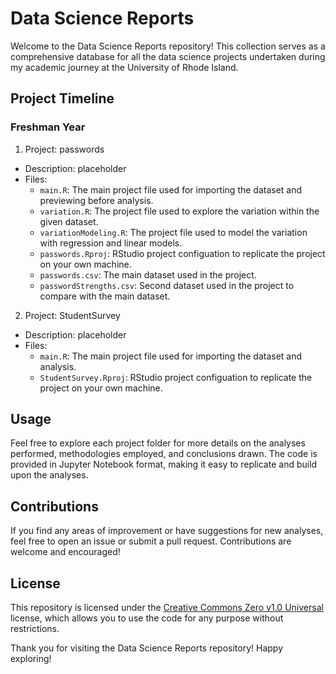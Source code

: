 # Data Science Reports
Welcome to the Data Science Reports repository! This collection serves as a comprehensive database for all the data science projects undertaken during my academic journey at the University of Rhode Island.

## Project Timeline

### Freshman Year
1. Project: passwords
  * Description: placeholder
  * Files:
    * `main.R`: The main project file used for importing the dataset and previewing before analysis.
    * `variation.R`: The project file used to explore the variation within the given dataset.
    * `variationModeling.R`: The project file used to model the variation with regression and linear models.
    * `passwords.Rproj`: RStudio project configuation to replicate the project on your own machine.
    * `passwords.csv`: The main dataset used in the project.
    * `passwordStrengths.csv`: Second dataset used in the project to compare with the main dataset.
    <!-- * `passwords_analysis.ipynb`: Jupyter Notebook containing the analysis code.
    * `data/`: Directory containing relevant datasets
    * `results/`: Directory with the output and visualizations generated. -->

2. Project: StudentSurvey
  * Description: placeholder
  * Files:
    * `main.R`: The main project file used for importing the dataset and analysis.
    * `StudentSurvey.Rproj`: RStudio project configuation to replicate the project on your own machine.
    <!-- * `StudentSurvey_analysis.ipynb`: pl
    * `data/`: Folder housing the datasets utilizing in the analysis.
    * `results/`: Folder storing the project's outcomes, including visualizations and conclusions. -->

## Usage
Feel free to explore each project folder for more details on the analyses performed, methodologies employed, and conclusions drawn. The code is provided in Jupyter Notebook format, making it easy to replicate and build upon the analyses.

## Contributions
If you find any areas of improvement or have suggestions for new analyses, feel free to open an issue or submit a pull request. Contributions are welcome and encouraged!

## License
This repository is licensed under the [Creative Commons Zero v1.0 Universal](https://github.com/yestab335/data-science/blob/main/LICENSE) license, which allows you to use the code for any purpose without restrictions.

Thank you for visiting the Data Science Reports repository! Happy exploring!